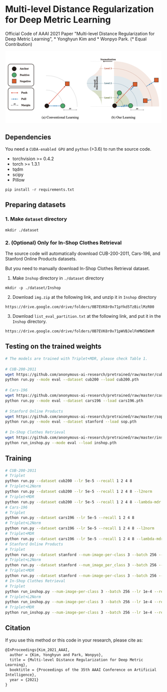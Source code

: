 # Multi-level Distance Regularization for Deep Metric Learning

Official Code of AAAI 2021 Paper 
"Multi-level Distance Regularization for Deep Metric Learning", * Yonghyun Kim and * Wonpyo Park.
(* Equal Contribution)

![alt tag](introduce.png)

## Dependencies

You need a `CUDA-enabled GPU` and `python` (>3.6) to run the source code.

- torchvision >= 0.4.2
- torch >= 1.3.1
- tqdm
- scipy
- Pillow


```
pip install -r requirements.txt
```

## Preparing datasets
### 1. Make `dataset` directory 
```
mkdir ./dataset
```
### 2. (Optional) Only for In-Shop Clothes Retrieval
The source code will automatically download CUB-200-2011, Cars-196, and Stanford Online Products datasets.


But you need to manually download In-Shop Clothes Retrieval dataset.


1. Make `Inshop` directory in `./dataset` directory
```
mkdir -p ./dataset/Inshop
```
2. Download `img.zip` at the following link, and unzip it in `Inshop` directory
```
https://drive.google.com/drive/folders/0B7EVK8r0v71pYkd5TzBiclMzR00
```
3. Download  `list_eval_partition.txt` at the following link, and put it in the `Inshop` directory.
```
https://drive.google.com/drive/folders/0B7EVK8r0v71pWVBJelFmMW5EWnM
```

##  Testing on the trained weights
```bash
# The models are trained with Triplet+MDR, please check Table 1.

# CUB-200-2011
wget https://github.com/anonymous-ai-research/pretrained/raw/master/cub200/cub200.pth
python run.py --mode eval --dataset cub200 --load cub200.pth

# Cars-196
wget https://github.com/anonymous-ai-research/pretrained/raw/master/cars196/cars196.pth
python run.py --mode eval --dataset cars196 --load cars196.pth

# Stanford Online Products
wget https://github.com/anonymous-ai-research/pretrained/raw/master/sop/sop.pth
python run.py --mode eval --dataset stanford --load sop.pth

# In-Shop Clothes Retrieval
wget https://github.com/anonymous-ai-research/pretrained/raw/master/inshop/inshop.pth
python run_inshop.py --mode eval --load inshop.pth
```

## Training
```bash
# CUB-200-2011
# Triplet
python run.py --dataset cub200 --lr 5e-5 --recall 1 2 4 8
# Triplet+L2Norm
python run.py --dataset cub200 --lr 5e-5 --recall 1 2 4 8 --l2norm
# Triplet+MDR
python run.py --dataset cub200 --lr 5e-5 --recall 1 2 4 8 --lambda-mdr 0.6 --nu-mdr 0.01
# Cars-196
# Triplet
python run.py --dataset cars196 --lr 5e-5 --recall 1 2 4 8
# Triplet+L2Norm
python run.py --dataset cars196 --lr 5e-5 --recall 1 2 4 8 --l2norm
# Triplet+MDR
python run.py --dataset cars196 --lr 5e-5 --recall 1 2 4 8 --lambda-mdr 0.2 --nu-mdr 0.01
# Stanford Online Products
# Triplet
python run.py --dataset stanford --num-image-per-class 3 --batch 256 --lr 1e-4 --recall 1 10 100 1000
# Triplet+L2Norm
python run.py --dataset stanford --num_image_per_class 3 --batch 256 --lr 1e-4 --recall 1 10 100 1000 --l2norm
# Triplet+MDR
python run.py --dataset stanford --num-image-per-class 3 --batch 256 --lr 1e-4 --recall 1 10 100 1000 --lambda-mdr 0.1 --nu-mdr 0.01
# In-Shop Clothes Retrieval
# Triplet
python run_inshop.py --num-image-per-class 3 --batch 256 --lr 1e-4 --recall 1 10 20 30 40 
# Triplet+L2Norm
python run_inshop.py --num-image-per-class 3 --batch 256 --lr 1e-4 --recall 1 10 20 30 40 --l2norm
# Triplet+MDR
python run_inshop.py --num-image-per-class 3 --batch 256 --lr 1e-4 --recall 1 10 20 30 40 --lambda-mdr 0.1 --nu-mdr 0.01
```

## Citation
If you use this method or this code in your research, please cite as:

```
@InProceedings{Kim_2021_AAAI,
  author = {Kim, Yonghyun and Park, Wonpyo},
  title = {Multi-level Distance Regularization for Deep Metric Learning},
  booktitle = {Proceedings of the 35th AAAI Conference on Artificial Intelligence},
  year = {2021}
}
```
